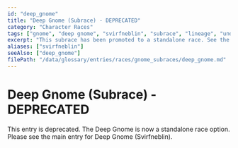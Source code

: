```yaml
---
id: "deep_gnome"
title: "Deep Gnome (Subrace) - DEPRECATED"
category: "Character Races"
tags: ["gnome", "deep gnome", "svirfneblin", "subrace", "lineage", "underdark", "darkvision", "deprecated"]
excerpt: "This subrace has been promoted to a standalone race. See the 'Deep Gnome (Svirfneblin)' main race entry."
aliases: ["svirfneblin"]
seeAlso: ["deep_gnome"]
filePath: "/data/glossary/entries/races/gnome_subraces/deep_gnome.md"
---
```

# Deep Gnome (Subrace) - DEPRECATED

This entry is deprecated. The Deep Gnome is now a standalone race option. Please see the main entry for <span data-term-id="deep_gnome" class="glossary-term-link-from-markdown">Deep Gnome (Svirfneblin)</span>.
